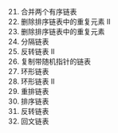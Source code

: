 21. 合并两个有序链表
82. 删除排序链表中的重复元素 II
83. 删除排序链表中的重复元素
86. 分隔链表
92. 反转链表 II
138. 复制带随机指针的链表
141. 环形链表
142. 环形链表 II
143. 重排链表
148. 排序链表
206. 反转链表
234. 回文链表